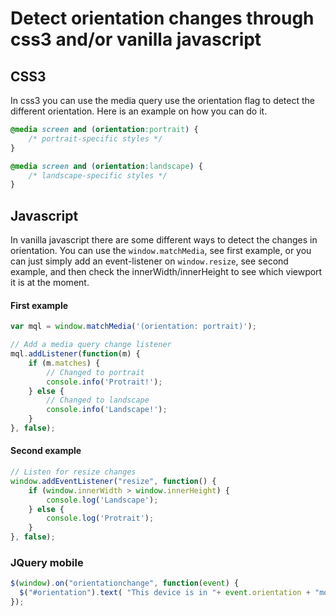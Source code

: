 # Detect orientation changes through css3 and/or vanilla javascript

## CSS3

In css3 you can use the media query use the orientation flag to detect the different orientation. Here is an example on how you can do it.
```css 
@media screen and (orientation:portrait) {
    /* portrait-specific styles */    
}

@media screen and (orientation:landscape) {
    /* landscape-specific styles */
}
```

## Javascript

In vanilla javascript there are some different ways to detect the changes in 
orientation. You can use the `window.matchMedia`, see first example, or you can just simply add an event-listener on `window.resize`, see second example, and then check the innerWidth/innerHeight to see which viewport it is at the moment.

#### First example
```javascript
var mql = window.matchMedia('(orientation: portrait)');

// Add a media query change listener
mql.addListener(function(m) {
    if (m.matches) {
        // Changed to portrait
        console.info('Protrait!');
    } else {
        // Changed to landscape
        console.info('Landscape!');
    }
}, false);

```

#### Second example
```javascript
// Listen for resize changes
window.addEventListener("resize", function() {
    if (window.innerWidth > window.innerHeight) {
        console.log('Landscape');
    } else {
        console.log('Protrait');
    }
}, false);
```

### JQuery mobile

```javascript
$(window).on("orientationchange", function(event) {
  $("#orientation").text( "This device is in "+ event.orientation + "mode!");
});

```
